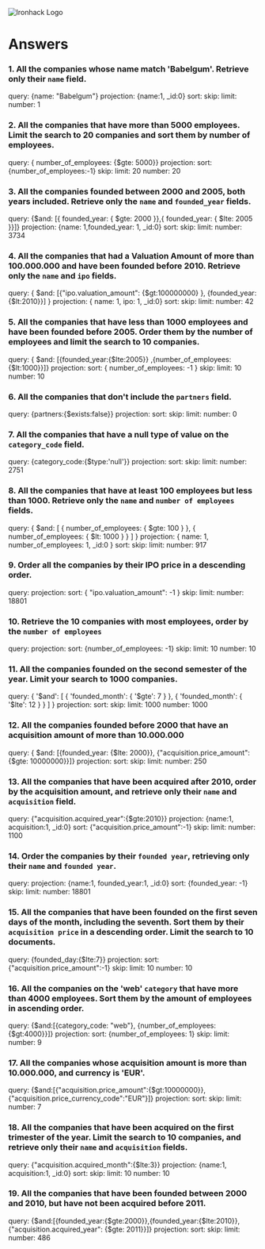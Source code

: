 ![Ironhack Logo](https://i.imgur.com/1QgrNNw.png)

# Answers

### 1. All the companies whose name match 'Babelgum'. Retrieve only their `name` field.

<!-- Your Code Goes Here -->
query: {name: "Babelgum"}
projection: {name:1, _id:0}
sort: 
skip: 
limit:
number: 1

### 2. All the companies that have more than 5000 employees. Limit the search to 20 companies and sort them by **number of employees**.

<!-- Your Code Goes Here -->
query: { number_of_employees: {$gte: 5000}}
projection: 
sort: {number_of_employees:-1}
skip: 
limit: 20
number: 20

### 3. All the companies founded between 2000 and 2005, both years included. Retrieve only the `name` and `founded_year` fields.

<!-- Your Code Goes Here -->
query: {$and: [{ founded_year: { $gte: 2000 }},{ founded_year: { $lte: 2005 }}]}
projection: {name: 1,founded_year: 1, _id:0}
sort: 
skip: 
limit:
number: 3734

### 4. All the companies that had a Valuation Amount of more than 100.000.000 and have been founded before 2010. Retrieve only the `name` and `ipo` fields.

<!-- Your Code Goes Here -->
query: { $and: [{"ipo.valuation_amount": {$gt:100000000} }, {founded_year: {$lt:2010}}] }
projection: { name: 1, ipo: 1, _id:0}
sort: 
skip: 
limit:
number: 42

### 5. All the companies that have less than 1000 employees and have been founded before 2005. Order them by the number of employees and limit the search to 10 companies.

<!-- Your Code Goes Here -->
query: { $and: [{founded_year:{$lte:2005}} ,{number_of_employees:{$lt:1000}}]}
projection: 
sort: { number_of_employees: -1 }
skip: 
limit: 10
number: 10

### 6. All the companies that don't include the `partners` field.

<!-- Your Code Goes Here -->
query: {partners:{$exists:false}}
projection: 
sort: 
skip: 
limit:
number: 0

### 7. All the companies that have a null type of value on the `category_code` field.

<!-- Your Code Goes Here -->
query: {category_code:{$type:'null'}}
projection: 
sort: 
skip: 
limit:
number: 2751

### 8. All the companies that have at least 100 employees but less than 1000. Retrieve only the `name` and `number of employees` fields.

<!-- Your Code Goes Here -->
query: { $and: [ { number_of_employees: { $gte: 100 } }, { number_of_employees: { $lt: 1000 } } ] }
projection: { name: 1, number_of_employees: 1, _id:0 }
sort: 
skip: 
limit:
number: 917

### 9. Order all the companies by their IPO price in a descending order.

<!-- Your Code Goes Here -->
query: 
projection: 
sort: { "ipo.valuation_amount": -1 }
skip: 
limit:
number: 18801

### 10. Retrieve the 10 companies with most employees, order by the `number of employees`

<!-- Your Code Goes Here -->
query: 
projection: 
sort: {number_of_employees: -1}
skip: 
limit: 10
number: 10

### 11. All the companies founded on the second semester of the year. Limit your search to 1000 companies.

<!-- Your Code Goes Here -->
query: { '$and': [ { 'founded_month': { '$gte': 7 } }, { 'founded_month': { '$lte': 12 } } ] }
projection: 
sort: 
skip: 
limit: 1000
number: 1000

### 12. All the companies founded before 2000 that have an acquisition amount of more than 10.000.000

<!-- Your Code Goes Here -->
query: { $and: [{founded_year: {$lte: 2000}}, {"acquisition.price_amount": {$gte: 10000000}}]}
projection: 
sort: 
skip: 
limit:
number: 250

### 13. All the companies that have been acquired after 2010, order by the acquisition amount, and retrieve only their `name` and `acquisition` field.

<!-- Your Code Goes Here -->
query: {"acquisition.acquired_year":{$gte:2010}}
projection: {name:1, acquisition:1, _id:0}
sort: {"acquisition.price_amount":-1}
skip: 
limit:
number: 1100

### 14. Order the companies by their `founded year`, retrieving only their `name` and `founded year`.

<!-- Your Code Goes Here -->
query: 
projection: {name:1, founded_year:1, _id:0}
sort: {founded_year: -1}
skip: 
limit:
number: 18801

### 15. All the companies that have been founded on the first seven days of the month, including the seventh. Sort them by their `acquisition price` in a descending order. Limit the search to 10 documents.

<!-- Your Code Goes Here -->
query: {founded_day:{$lte:7}}
projection: 
sort: {"acquisition.price_amount":-1}
skip: 
limit: 10
number: 10

### 16. All the companies on the 'web' `category` that have more than 4000 employees. Sort them by the amount of employees in ascending order.

<!-- Your Code Goes Here -->
query: {$and:[{category_code: "web"}, {number_of_employees:{$gt:4000}}]}
projection: 
sort: {number_of_employees: 1}
skip: 
limit:
number: 9

### 17. All the companies whose acquisition amount is more than 10.000.000, and currency is 'EUR'.

<!-- Your Code Goes Here -->
query: {$and:[{"acquisition.price_amount":{$gt:10000000}}, {"acquisition.price_currency_code":"EUR"}]}
projection: 
sort: 
skip: 
limit:
number: 7

### 18. All the companies that have been acquired on the first trimester of the year. Limit the search to 10 companies, and retrieve only their `name` and `acquisition` fields.

<!-- Your Code Goes Here -->
query: {"acquisition.acquired_month":{$lte:3}}
projection: {name:1, acquisition:1, _id:0}
sort: 
skip: 
limit: 10
number: 10

### 19. All the companies that have been founded between 2000 and 2010, but have not been acquired before 2011.

<!-- Your Code Goes Here -->
query:  {$and:[{founded_year:{$gte:2000}},{founded_year:{$lte:2010}}, {"acquisition.acquired_year": {$gte: 2011}}]}
projection: 
sort: 
skip: 
limit:
number: 486
